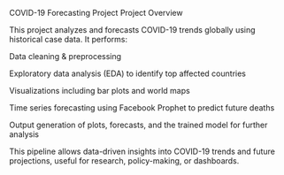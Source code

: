 COVID-19 Forecasting Project
Project Overview

This project analyzes and forecasts COVID-19 trends globally using historical case data. It performs:

Data cleaning & preprocessing

Exploratory data analysis (EDA) to identify top affected countries

Visualizations including bar plots and world maps

Time series forecasting using Facebook Prophet to predict future deaths

Output generation of plots, forecasts, and the trained model for further analysis

This pipeline allows data-driven insights into COVID-19 trends and future projections, useful for research, policy-making, or dashboards.